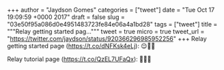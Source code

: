 
+++
author = "Jaydson Gomes"
categories = ["tweet"]
date = "Tue Oct 17 19:09:59 +0000 2017"
draft = false
slug = "03e50f95a086d0e4951483723fe84e06a4a1bd28"
tags = ["tweet"]
title = """Relay getting started pag..."""
tweet = true
micro = true
tweet_url = "https://twitter.com/jaydson/status/920366296985952256"
+++
Relay getting started page (https://t.co/dNFKsk4eLj): 😌🤗🤓

Relay tutorial page (https://t.co/QzEL7UFaQx): 🤔😢🤤
